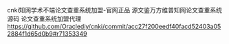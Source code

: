cnki知网学术不端论文查重系统加盟-官网正品
源文鉴万方维普知网论文查重系统源码
论文查重系统加盟代理
https://github.com/Oraclediy/cnki/commit/acc27f200eedf40facd52403a052884f1d65d0b9#r71353349
